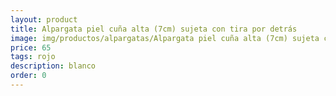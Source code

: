 ```yaml
---
layout: product
title: Alpargata piel cuña alta (7cm) sujeta con tira por detrás 
image: img/productos/alpargatas/Alpargata piel cuña alta (7cm) sujeta con tira por detrás =65 =rojo =blanco.webp
price: 65 
tags: rojo 
description: blanco
order: 0
---
```

